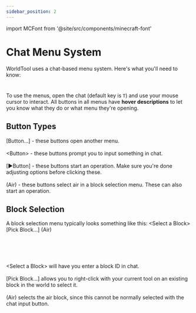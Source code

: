 ```yaml
---
sidebar_position: 2
---
```


import MCFont from '@site/src/components/minecraft-font'

# Chat Menu System

WorldTool uses a chat-based menu system. Here's what you'll need to know:
#
To use the menus, open the chat (default key is `T`) and use your mouse cursor to interact. All buttons in all menus have **hover descriptions** to let you know what they do or what menu they're opening.

## Button Types
<MCFont>[Button...]</MCFont> - these buttons open another menu.
<br></br>
<MCFont>&lt;Button&gt;</MCFont> - these buttons prompt you to input something in chat.
<br></br>
<MCFont>[▶Button]</MCFont> - these buttons start an operation. Make sure you're done adjusting options before clicking these.
<br></br>
<MCFont>(Air)</MCFont> - these buttons select air in a block selection menu. These can also start an operation.

## Block Selection
A block selection menu typically looks something like this:
<MCFont color="aqua">&lt;Select a Block&gt; </MCFont><MCFont color="green">[Pick Block...] </MCFont><MCFont>(Air)</MCFont>

<br></br>
<br></br>
<MCFont color="aqua">&lt;Select a Block&gt;</MCFont> will have you enter a block ID in chat.
<br></br>
<MCFont color="green">[Pick Block...]</MCFont> allows you to right-click with your current tool on an existing block in the world to select it.
<br></br>
<MCFont>(Air)</MCFont> selects the air block, since this cannot be normally selected with the chat input button.
